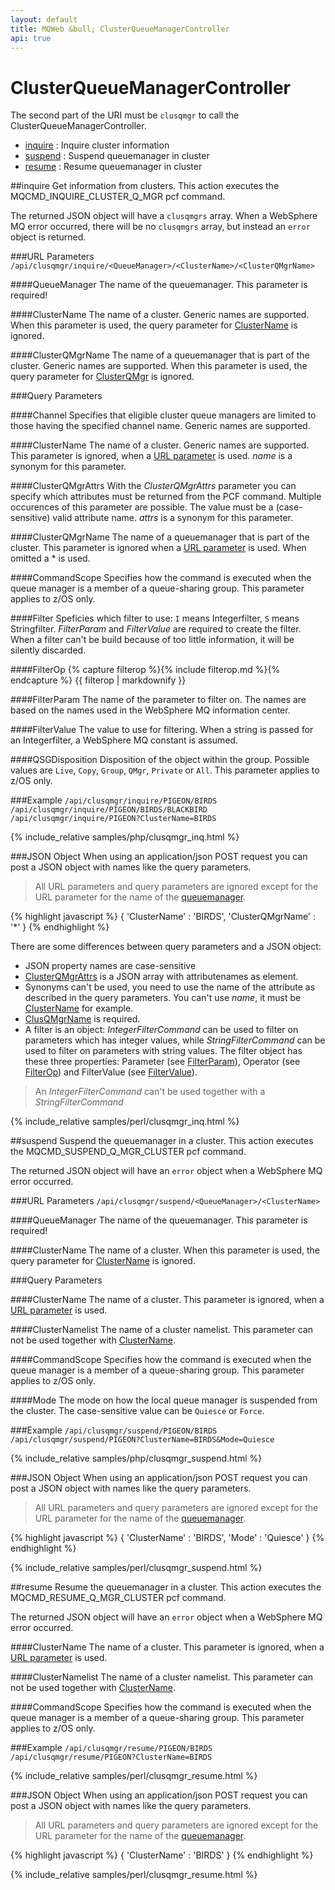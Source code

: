 ```yaml
---
layout: default
title: MQWeb &bull; ClusterQueueManagerController
api: true
---
```

ClusterQueueManagerController
=============================

The second part of the URI must be `clusqmgr` to call the ClusterQueueManagerController.

+ [inquire](#inquire) : Inquire cluster information
+ [suspend](#suspend) : Suspend queuemanager in cluster
+ [resume](#resume) : Resume queuemanager in cluster

##<a name="inquire"></a>inquire
Get information from clusters. This action executes the 
MQCMD_INQUIRE_CLUSTER_Q_MGR pcf command.

The returned JSON object will have a `clusqmgrs` array. When a WebSphere MQ
error occurred, there will be no `clusqmgrs` array, but instead an `error`
object is returned.

###<a name="inquireURL"></a>URL Parameters
`/api/clusqmgr/inquire/<QueueManager>/<ClusterName>/<ClusterQMgrName>`

####<a name="inquireURLQueueManager"></a>QueueManager
The name of the queuemanager. This parameter is required!

####<a name="inquireURLClusterName"></a>ClusterName
The name of a cluster. Generic names are supported. When this parameter is used, 
the query parameter for [ClusterName](#inquireQueryClusterName) is ignored.

####<a name="inquireURLClusterQMgrName"></a>ClusterQMgrName
The name of a queuemanager that is part of the cluster. Generic names are 
supported. When this parameter is used, the query parameter for 
[ClusterQMgr](#inquireQueryClusterQMgrName) is ignored.

###<a name="inquireQuery"></a>Query Parameters

####<a name="inquireQueryChannel"></a>Channel
Specifies that eligible cluster queue managers are limited to those having the 
specified channel name. Generic names are supported.

####<a name="inquireQueryClusterName"></a>ClusterName
The name of a cluster. Generic names are supported. This parameter is ignored, 
when a [URL parameter](#inquireURLClusterName) is used. *name* is a synonym
for this parameter.

####<a name="inquireQueryClusterQMgrAttrs"></a>ClusterQMgrAttrs
With the *ClusterQMgrAttrs* parameter you can specify which attributes must be 
returned from the PCF command. Multiple occurences of this parameter are 
possible. The value must be a (case-sensitive) valid attribute name. *attrs* is
a synonym for this parameter.

####<a name="inquireQueryClusterQMgrName"></a>ClusterQMgrName
The name of a queuemanager that is part of the cluster. This parameter is 
ignored when a [URL parameter](#inquireURLClusterQMgrName) is used. When omitted
a * is used.

####<a name="inquireQueryCommandScope"></a>CommandScope
Specifies how the command is executed when the queue manager is a member of a 
queue-sharing group. This parameter applies to z/OS only.

####<a name="inquireQueryFilter"></a>Filter
Speficies which filter to use: `I` means Integerfilter, `S` means Stringfilter.
*FilterParam* and *FilterValue* are required to create the filter. When a 
filter can't be build because of too little information, it will be silently 
discarded.

####<a name="inquireQueryFilterOp"></a>FilterOp
{% capture filterop %}{% include filterop.md %}{% endcapture %}
{{ filterop | markdownify }}

####<a name="inquireQueryFilterParam"></a>FilterParam
The name of the parameter to filter on. The names are based on the names used 
in the WebSphere MQ information center.

####<a name="inquireQueryFilterValue"></a>FilterValue
The value to use for filtering. When a string is passed for an Integerfilter, 
a WebSphere MQ constant is assumed.

####<a name="inquireQueryQSGDisposition"></a>QSGDisposition
Disposition of the object within the group. Possible values are `Live`, `Copy`, 
`Group`, `QMgr`, `Private` or `All`. This parameter applies to z/OS only.

###<a name="inquireExample"></a>Example
`/api/clusqmgr/inquire/PIGEON/BIRDS`  
`/api/clusqmgr/inquire/PIGEON/BIRDS/BLACKBIRD`  
`/api/clusqmgr/inquire/PIGEON?ClusterName=BIRDS`

{% include_relative samples/php/clusqmgr_inq.html %}

###<a name="inquireJSON"></a>JSON Object
When using an application/json POST request you can post a JSON object with 
names like the query parameters.

> All URL parameters and query parameters are ignored except for the URL 
> parameter for the name of the [queuemanager](#inquireURLQueueManager).

{% highlight javascript %}
    {
      'ClusterName' : 'BIRDS',
      'ClusterQMgrName' : '*'
    }
{% endhighlight %}

There are some differences between query parameters and a JSON object:

+ JSON property names are case-sensitive
+ [ClusterQMgrAttrs](#inquireQueryClusterQMgrAttrs) is a JSON array with 
  attributenames as element.
+ Synonyms can't be used, you need to use the name of the attribute
  as described in the query parameters. You can't use *name*, it must be 
  [ClusterName](#inquireQueryClusterName) for example.
+ [ClusQMgrName](#inquireQueryClusterQMgrName) is required.
+ A filter is an object: *IntegerFilterCommand* can be used to filter on 
  parameters which has integer values, while *StringFilterCommand* can be used 
  to filter on parameters with string values. The filter object has these 
  three properties: Parameter (see [FilterParam](#inquireQueryFilterParam)), 
  Operator (see [FilterOp](#inquireQueryFilterOp)) and FilterValue 
  (see [FilterValue](#inquireQueryFilterValue)).

> An *IntegerFilterCommand* can't be used together with a *StringFilterCommand*

{% include_relative samples/perl/clusqmgr_inq.html %}

##<a name="suspend">suspend
Suspend the queuemanager in a cluster. This action executes the 
MQCMD_SUSPEND_Q_MGR_CLUSTER pcf command.

The returned JSON object will have an `error` object when a WebSphere MQ
error occurred.

###<a name="suspendURL"></a>URL Parameters
`/api/clusqmgr/suspend/<QueueManager>/<ClusterName>`

####<a name="suspendURLQueueManager"></a>QueueManager
The name of the queuemanager. This parameter is required!

####<a name="suspendURLClusterName"></a>ClusterName
The name of a cluster. When this parameter is used, 
the query parameter for [ClusterName](#suspendQueryClusterName) is ignored.

###<a name="suspendQuery"></a>Query Parameters

####<a name="suspendQueryClusterName"></a>ClusterName
The name of a cluster. This parameter is ignored, when 
a [URL parameter](#suspendURLClusterName) is used.

####<a name="suspendQueryClusterNamelist"></a>ClusterNamelist
The name of a cluster namelist. This parameter can not be used together with
[ClusterName](#suspendURLClusterName).

####<a name="suspendQueryCommandScope"></a>CommandScope
Specifies how the command is executed when the queue manager is a member of a 
queue-sharing group. This parameter applies to z/OS only.

####<a name="suspendQueryMode"></a>Mode
The mode on how the local queue manager is suspended from the cluster. The 
case-sensitive value can be `Quiesce` or `Force`.

###<a name="suspendExample"></a>Example
`/api/clusqmgr/suspend/PIGEON/BIRDS`  
`/api/clusqmgr/suspend/PIGEON?ClusterName=BIRDS&Mode=Quiesce`

{% include_relative samples/php/clusqmgr_suspend.html %}

###<a name="suspendJSON"></a>JSON Object
When using an application/json POST request you can post a JSON object with 
names like the query parameters.

> All URL parameters and query parameters are ignored except for the URL 
> parameter for the name of the [queuemanager](#suspendURLQueueManager).

{% highlight javascript %}
    {
      'ClusterName' : 'BIRDS',
      'Mode' : 'Quiesce'
    }
{% endhighlight %}

{% include_relative samples/perl/clusqmgr_suspend.html %}

##<a name="resume">resume
Resume the queuemanager in a cluster. This action executes the 
MQCMD_RESUME_Q_MGR_CLUSTER pcf command.

The returned JSON object will have an `error` object when a WebSphere MQ
error occurred.

####<a name="resumeQueryClusterName"></a>ClusterName
The name of a cluster. This parameter is ignored, when 
a [URL parameter](#resumeURLClusterName) is used.

####<a name="resumeQueryClusterNamelist"></a>ClusterNamelist
The name of a cluster namelist. This parameter can not be used together with
[ClusterName](#resumeURLClusterName).

####<a name="resumeQueryCommandScope"></a>CommandScope
Specifies how the command is executed when the queue manager is a member of a 
queue-sharing group. This parameter applies to z/OS only.

###<a name="resumeExample"></a>Example
`/api/clusqmgr/resume/PIGEON/BIRDS`  
`/api/clusqmgr/resume/PIGEON?ClusterName=BIRDS`

{% include_relative samples/perl/clusqmgr_resume.html %}

###<a name="resumeJSON"></a>JSON Object
When using an application/json POST request you can post a JSON object with 
names like the query parameters.

> All URL parameters and query parameters are ignored except for the URL 
> parameter for the name of the [queuemanager](#resumeURLQueueManager).

{% highlight javascript %}
    {
      'ClusterName' : 'BIRDS'
    }
{% endhighlight %}

{% include_relative samples/perl/clusqmgr_resume.html %}

